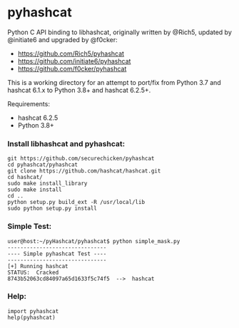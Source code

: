 # pyhashcat

Python C API binding to libhashcat, originally written by @Rich5, updated by @initiate6 and upgraded by @f0cker:
- https://github.com/Rich5/pyhashcat
- https://github.com/initiate6/pyhashcat
- https://github.com/f0cker/pyhashcat

This is a working directory for an attempt to port/fix from Python 3.7 and hashcat 6.1.x to Python 3.8+ and hashcat 6.2.5+. 

Requirements: 
* hashcat 6.2.5
* Python 3.8+

### Install libhashcat and pyhashcat:

```
git https://github.com/securechicken/pyhashcat
cd pyhashcat/pyhashcat
git clone https://github.com/hashcat/hashcat.git
cd hashcat/
sudo make install_library
sudo make install
cd ..
python setup.py build_ext -R /usr/local/lib
sudo python setup.py install
```

### Simple Test:

```
user@host:~/pyHashcat/pyhashcat$ python simple_mask.py
-------------------------------
---- Simple pyhashcat Test ----
-------------------------------
[+] Running hashcat
STATUS:  Cracked
8743b52063cd84097a65d1633f5c74f5  -->  hashcat
```

### Help:

```
import pyhashcat
help(pyhashcat)
```
